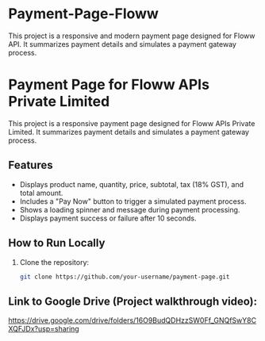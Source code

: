 # Payment-Page-Floww
This project is a responsive and modern payment page designed for Floww API. It summarizes payment details and simulates a payment gateway process.
# Payment Page for Floww APIs Private Limited

This project is a responsive payment page designed for Floww APIs Private Limited. It summarizes payment details and simulates a payment gateway process.

## Features
- Displays product name, quantity, price, subtotal, tax (18% GST), and total amount.
- Includes a "Pay Now" button to trigger a simulated payment process.
- Shows a loading spinner and message during payment processing.
- Displays payment success or failure after 10 seconds.

## How to Run Locally
1. Clone the repository:
   ```bash
   git clone https://github.com/your-username/payment-page.git
## Link to Google Drive (Project walkthrough video):
https://drive.google.com/drive/folders/16O9BudQDHzzSW0Ff_GNQfSwY8CXQFJDx?usp=sharing
